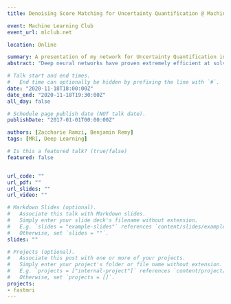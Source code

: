 ```yaml
---
title: Denoising Score Matching for Uncertainty Quantification @ Machine Learning Club

event: Machine Learning Club
event_url: mlclub.net

location: Online

summary: A presentation of my network for Uncertainty Quantification in Inverse Problems with Denoising Score Matching.
abstract: "Deep neural networks have proven extremely efficient at solving a wide range of inverse problems, but most often the uncertainty on the solution they provide is hard to quantify. In this work, we propose a generic Bayesian framework for solving inverse problems, in which we limit the use of deep neural networks to learning a prior distribution on the signals to recover. We adopt recent denoising score matching techniques to learn this prior from data, and subsequently use it as part of an annealed Hamiltonian Monte-Carlo scheme to sample the full posterior of image inverse problems. We apply this framework to Magnetic Resonance Image (MRI) reconstruction and illustrate how this approach not only yields high quality reconstructions but can also be used to assess the uncertainty on particular features of a reconstructed image."

# Talk start and end times.
#   End time can optionally be hidden by prefixing the line with `#`.
date: "2020-11-18T18:00:00Z"
date_end: "2020-11-18T19:30:00Z"
all_day: false

# Schedule page publish date (NOT talk date).
publishDate: "2017-01-01T00:00:00Z"

authors: [Zaccharie Ramzi, Benjamin Remy]
tags: [MRI, Deep Learning]

# Is this a featured talk? (true/false)
featured: false


url_code: ""
url_pdf: ""
url_slides: ""
url_video: ""

# Markdown Slides (optional).
#   Associate this talk with Markdown slides.
#   Simply enter your slide deck's filename without extension.
#   E.g. `slides = "example-slides"` references `content/slides/example-slides.md`.
#   Otherwise, set `slides = ""`.
slides: ""

# Projects (optional).
#   Associate this post with one or more of your projects.
#   Simply enter your project's folder or file name without extension.
#   E.g. `projects = ["internal-project"]` references `content/project/deep-learning/index.md`.
#   Otherwise, set `projects = []`.
projects:
- fastmri
---
```

